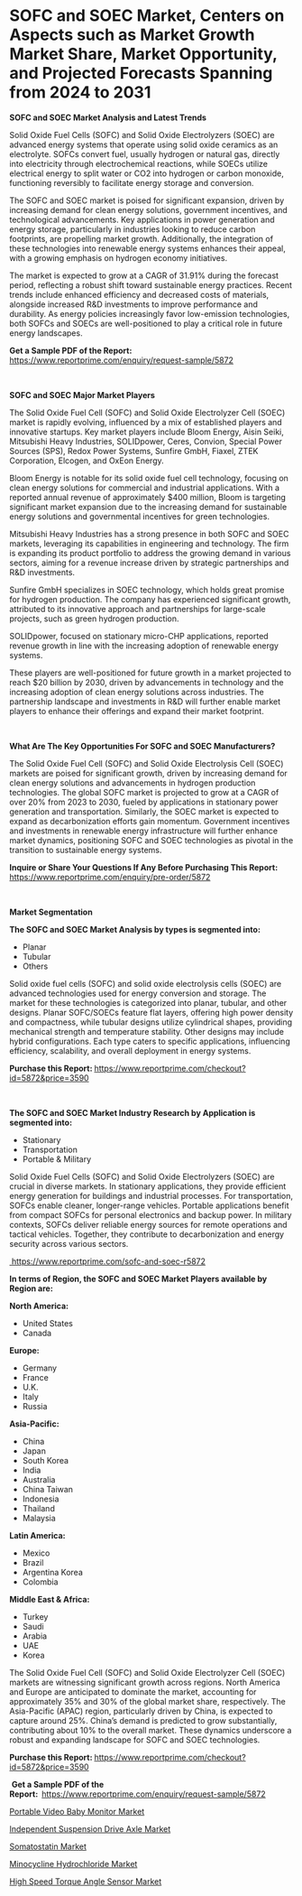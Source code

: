 <p><h1>SOFC and SOEC Market, Centers on Aspects such as Market Growth Market Share, Market Opportunity, and Projected Forecasts Spanning from 2024 to 2031</h1></p><p><strong>SOFC and SOEC Market Analysis and Latest Trends</strong></p>
<p><p>Solid Oxide Fuel Cells (SOFC) and Solid Oxide Electrolyzers (SOEC) are advanced energy systems that operate using solid oxide ceramics as an electrolyte. SOFCs convert fuel, usually hydrogen or natural gas, directly into electricity through electrochemical reactions, while SOECs utilize electrical energy to split water or CO2 into hydrogen or carbon monoxide, functioning reversibly to facilitate energy storage and conversion.</p><p>The SOFC and SOEC market is poised for significant expansion, driven by increasing demand for clean energy solutions, government incentives, and technological advancements. Key applications in power generation and energy storage, particularly in industries looking to reduce carbon footprints, are propelling market growth. Additionally, the integration of these technologies into renewable energy systems enhances their appeal, with a growing emphasis on hydrogen economy initiatives.</p><p>The market is expected to grow at a CAGR of 31.91% during the forecast period, reflecting a robust shift toward sustainable energy practices. Recent trends include enhanced efficiency and decreased costs of materials, alongside increased R&D investments to improve performance and durability. As energy policies increasingly favor low-emission technologies, both SOFCs and SOECs are well-positioned to play a critical role in future energy landscapes.</p></p>
<p><strong>Get a Sample PDF of the Report:&nbsp;</strong> <a href="https://www.reportprime.com/enquiry/request-sample/5872">https://www.reportprime.com/enquiry/request-sample/5872</a></p>
<p>&nbsp;</p>
<p><strong>SOFC and SOEC Major Market Players</strong></p>
<p><p>The Solid Oxide Fuel Cell (SOFC) and Solid Oxide Electrolyzer Cell (SOEC) market is rapidly evolving, influenced by a mix of established players and innovative startups. Key market players include Bloom Energy, Aisin Seiki, Mitsubishi Heavy Industries, SOLIDpower, Ceres, Convion, Special Power Sources (SPS), Redox Power Systems, Sunfire GmbH, Fiaxel, ZTEK Corporation, Elcogen, and OxEon Energy.</p><p>Bloom Energy is notable for its solid oxide fuel cell technology, focusing on clean energy solutions for commercial and industrial applications. With a reported annual revenue of approximately $400 million, Bloom is targeting significant market expansion due to the increasing demand for sustainable energy solutions and governmental incentives for green technologies.</p><p>Mitsubishi Heavy Industries has a strong presence in both SOFC and SOEC markets, leveraging its capabilities in engineering and technology. The firm is expanding its product portfolio to address the growing demand in various sectors, aiming for a revenue increase driven by strategic partnerships and R&D investments.</p><p>Sunfire GmbH specializes in SOEC technology, which holds great promise for hydrogen production. The company has experienced significant growth, attributed to its innovative approach and partnerships for large-scale projects, such as green hydrogen production.</p><p>SOLIDpower, focused on stationary micro-CHP applications, reported revenue growth in line with the increasing adoption of renewable energy systems. </p><p>These players are well-positioned for future growth in a market projected to reach $20 billion by 2030, driven by advancements in technology and the increasing adoption of clean energy solutions across industries. The partnership landscape and investments in R&D will further enable market players to enhance their offerings and expand their market footprint.</p></p>
<p>&nbsp;</p>
<p><strong>What Are The Key Opportunities For SOFC and SOEC Manufacturers?</strong></p>
<p><p>The Solid Oxide Fuel Cell (SOFC) and Solid Oxide Electrolysis Cell (SOEC) markets are poised for significant growth, driven by increasing demand for clean energy solutions and advancements in hydrogen production technologies. The global SOFC market is projected to grow at a CAGR of over 20% from 2023 to 2030, fueled by applications in stationary power generation and transportation. Similarly, the SOEC market is expected to expand as decarbonization efforts gain momentum. Government incentives and investments in renewable energy infrastructure will further enhance market dynamics, positioning SOFC and SOEC technologies as pivotal in the transition to sustainable energy systems.</p></p>
<p><strong>Inquire or Share Your Questions If Any Before Purchasing This Report:</strong> <a href="https://www.reportprime.com/enquiry/pre-order/5872">https://www.reportprime.com/enquiry/pre-order/5872</a></p>
<p>&nbsp;</p>
<p><strong>Market Segmentation</strong></p>
<p><strong>The SOFC and SOEC Market Analysis by types is segmented into:</strong></p>
<p><ul><li>Planar</li><li>Tubular</li><li>Others</li></ul></p>
<p><p>Solid oxide fuel cells (SOFC) and solid oxide electrolysis cells (SOEC) are advanced technologies used for energy conversion and storage. The market for these technologies is categorized into planar, tubular, and other designs. Planar SOFC/SOECs feature flat layers, offering high power density and compactness, while tubular designs utilize cylindrical shapes, providing mechanical strength and temperature stability. Other designs may include hybrid configurations. Each type caters to specific applications, influencing efficiency, scalability, and overall deployment in energy systems.</p></p>
<p><strong>Purchase this Report:&nbsp;</strong><a href="https://www.reportprime.com/checkout?id=5872&price=3590">https://www.reportprime.com/checkout?id=5872&price=3590</a></p>
<p>&nbsp;</p>
<p><strong>The SOFC and SOEC Market Industry Research by Application is segmented into:</strong></p>
<p><ul><li>Stationary</li><li>Transportation</li><li>Portable & Military</li></ul></p>
<p><p>Solid Oxide Fuel Cells (SOFC) and Solid Oxide Electrolyzers (SOEC) are crucial in diverse markets. In stationary applications, they provide efficient energy generation for buildings and industrial processes. For transportation, SOFCs enable cleaner, longer-range vehicles. Portable applications benefit from compact SOFCs for personal electronics and backup power. In military contexts, SOFCs deliver reliable energy sources for remote operations and tactical vehicles. Together, they contribute to decarbonization and energy security across various sectors.</p></p>
<p><a href="https://www.reportprime.com/sofc-and-soec-r5872">&nbsp;https://www.reportprime.com/sofc-and-soec-r5872</a></p>
<p><strong>In terms of Region, the SOFC and SOEC Market Players available by Region are:</strong></p>
<p>
    <p> <strong> North America: </strong>
        <ul>
            <li>United States</li>
            <li>Canada</li>
        </ul>
        </p> 
    <p> <strong> Europe: </strong>
        <ul>
            <li>Germany</li>
            <li>France</li>
            <li>U.K.</li>
            <li>Italy</li>
            <li>Russia</li>
        </ul>
        </p> 
    <p> <strong> Asia-Pacific: </strong>
        <ul>
            <li>China</li>
            <li>Japan</li>
            <li>South Korea</li>
            <li>India</li>
            <li>Australia</li>
            <li>China Taiwan</li>
            <li>Indonesia</li>
            <li>Thailand</li>
            <li>Malaysia</li>
        </ul>
        </p> 
    <p> <strong> Latin America: </strong>
        <ul>
            <li>Mexico</li>
            <li>Brazil</li>
            <li>Argentina Korea</li>
            <li>Colombia</li>
        </ul>
        </p> 
    <p> <strong> Middle East & Africa: </strong>
        <ul>
            <li>Turkey</li>
            <li>Saudi</li>
            <li>Arabia</li>
            <li>UAE</li>
            <li>Korea</li>
        </ul>
    </p>
    </p>
<p><p>The Solid Oxide Fuel Cell (SOFC) and Solid Oxide Electrolyzer Cell (SOEC) markets are witnessing significant growth across regions. North America and Europe are anticipated to dominate the market, accounting for approximately 35% and 30% of the global market share, respectively. The Asia-Pacific (APAC) region, particularly driven by China, is expected to capture around 25%. China’s demand is predicted to grow substantially, contributing about 10% to the overall market. These dynamics underscore a robust and expanding landscape for SOFC and SOEC technologies.</p></p>
<p><strong>Purchase this Report: </strong><a href="https://www.reportprime.com/checkout?id=5872&price=3590">https://www.reportprime.com/checkout?id=5872&price=3590</a></p>
<p>&nbsp;<strong>Get a Sample PDF of the Report:&nbsp;&nbsp;</strong><a href="https://www.reportprime.com/enquiry/request-sample/5872">https://www.reportprime.com/enquiry/request-sample/5872</a></p>
<p><strong></strong></p>
<p><p><a href="https://issuu.com/reportprime-2/docs/portable-video-baby-monitor-market-_f6c28ed5d6c1d3">Portable Video Baby Monitor Market</a></p><p><a href="https://medium.com/@jillianwyattgb94/market-insights-global-independent-suspension-drive-axle-market-forecast-and-innovation-trends-24ef6b3f5251">Independent Suspension Drive Axle Market</a></p><p><a href="https://www.linkedin.com/pulse/why-should-you-invest-somatostatin-market-trends-leading-products-eazpc?trackingId=4lGLs%2FFUSG2tO84Jx%2Fn6KQ%3D%3D">Somatostatin Market</a></p><p><a href="https://www.linkedin.com/pulse/future-ready-strategic-insights-global-minocycline-hydrochloride-y9vec?trackingId=p%2BbQ%2BOD2S%2FW7%2B%2FKtOPFNTQ%3D%3D">Minocycline Hydrochloride Market</a></p><p><a href="https://medium.com/@jillianwyattgb94/market-insights-global-high-speed-torque-angle-sensor-market-forecast-and-innovation-trends-877067399d33">High Speed Torque Angle Sensor Market</a></p></p>